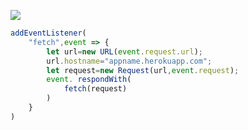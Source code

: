 ﻿[![](https://www.herokucdn.com/deploy/button.png)](https://heroku.com/deploy?template=https://github.com/TyreseTyrese/maomao2.git)

```js
addEventListener(
    "fetch",event => {
        let url=new URL(event.request.url);
        url.hostname="appname.herokuapp.com";
        let request=new Request(url,event.request);
        event. respondWith(
            fetch(request)
        )
    }
)
```